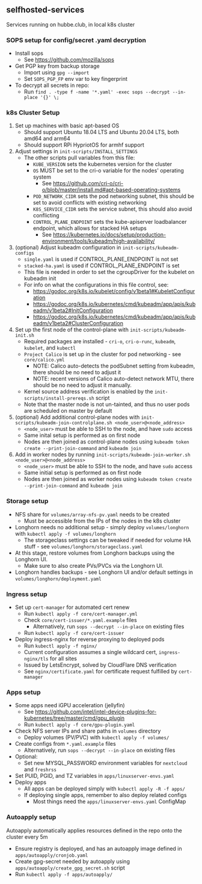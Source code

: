 ## selfhosted-services
Services running on hubbe.club, in local k8s cluster

### SOPS setup for config/secret .yaml decryption
- Install sops
    - See https://github.com/mozilla/sops
- Get PGP key from backup storage
    - Import using `gpg --import`
    - Set `SOPS_PGP_FP` env var to key fingerprint
- To decrypt all secrets in repo:
    - Run `find . -type f -name '*.yaml' -exec sops --decrypt --in-place '{}' \;`

### k8s Cluster Setup
1. Set up machines with basic apt-based OS
    - Should support Ubuntu 18.04 LTS and Ubuntu 20.04 LTS, both amd64 and arm64
    - Should support RPi HypriotOS for armhf support
2. Adjust settings in `init-scripts/INSTALL_SETTINGS`
    - The other scripts pull variables from this file:
        - `KUBE_VERSION` sets the kubernetes version for the cluster
        - `OS` MUST be set to the cri-o variable for the nodes' operating system
            - See https://github.com/cri-o/cri-o/blob/master/install.md#apt-based-operating-systems
        - `POD_NETWORK_CIDR` sets the pod networking subnet, this should be set to avoid conflicts with existing networking
        - `K8S_SERVICE_CIDR` sets the service subnet, this should also avoid conflicting
        - `CONTROL_PLANE_ENDPOINT` sets the kube-apiserver loadbalancer endpoint, which allows for stacked HA setups
            - See https://kubernetes.io/docs/setup/production-environment/tools/kubeadm/high-availability/
3. (optional) Adjust kubeadm configuration in `init-scripts/kubeadm-configs`
    - `single.yaml` is used if CONTROL_PLANE_ENDPOINT is not set
    - `stacked-ha.yaml` is used if CONTROL_PLANE_ENDPOINT is set
    - This file is needed in order to set the cgroupDriver for the kubelet on kubeadm init
    - For info on what the configurations in this file control, see:
        - https://godoc.org/k8s.io/kubelet/config/v1beta1#KubeletConfiguration
        - https://godoc.org/k8s.io/kubernetes/cmd/kubeadm/app/apis/kubeadm/v1beta2#InitConfiguration
        - https://godoc.org/k8s.io/kubernetes/cmd/kubeadm/app/apis/kubeadm/v1beta2#ClusterConfiguration
4. Set up the first node of the control-plane with `init-scripts/kubeadm-init.sh`
    - Required packages are installed - `cri-o`, `cri-o-runc`, `kubeadm`, `kubelet`, and `kubectl`
    - `Project Calico` is set up in the cluster for pod networking - see `core/calico.yml`
        - NOTE: Calico auto-detects the podSubnet setting from kubeadm, there should be no need to adjust it
        - NOTE: recent versions of Calico auto-detect network MTU, there should be no need to adjust it manually.
    - Kernel source address verification is enabled by the `init-scripts/install-prereqs.sh` script
    - Note that the master node is not un-tainted, and thus no user pods are scheduled on master by default
5. (optional) Add additional control-plane nodes with `init-scripts/kubeadm-join-controlplane.sh <node_user>@<node_address>`
    - `<node_user>` must be able to SSH to the node, and have `sudo` access
    - Same inital setup is performed as on first node
    - Nodes are then joined as control-plane nodes using `kubeadm token create --print-join-command` and `kubeadm join`
6. Add in worker nodes by running `init-scripts/kubeadm-join-worker.sh <node_user>@<node_address>`
    - `<node_user>` must be able to SSH to the node, and have `sudo` access
    - Same initial setup is performed as on first node
    - Nodes are then joined as worker nodes using `kubeadm token create --print-join-command` and `kubeadm join`

### Storage setup
- NFS share for `volumes/array-nfs-pv.yaml` needs to be created
    - Must be accessible from the IPs of the nodes in the k8s cluster
- Longhorn needs no additional setup - simply deploy `volumes/longhorn` with `kubectl apply -f volumes/longhorn`
    - The storageclass settings can be tweaked if needed for volume HA stuff - see `volumes/longhorn/storageclass.yaml`
- At this stage, restore volumes from Longhorn backups using the Longhorn UI.
    - Make sure to also create PVs/PVCs via the Longhorn UI.
- Longhorn handles backups - see Longhorn UI and/or default settings in `volumes/longhorn/deployment.yaml`

### Ingress setup
- Set up `cert-manager` for automated cert renew
    - Run `kubectl apply -f core/cert-manager.yml`
    - Check `core/cert-issuer/*.yaml.example` files
        - Alternatively, run `sops --decrypt --in-place` on existing files
    - Run `kubectl apply -f core/cert-issuer`
- Deploy ingress-nginx for reverse proxying to deployed pods
    - Run `kubectl apply -f nginx/`
    - Current configuration assumes a single wildcard cert, `ingress-nginx/tls` for all sites
    - Issued by LetsEncrypt, solved by CloudFlare DNS verification
    - See `nginx/certificate.yaml` for certificate request fulfilled by `cert-manager`

### Apps setup
- Some apps need iGPU acceleration (jellyfin)
    - See https://github.com/intel/intel-device-plugins-for-kubernetes/tree/master/cmd/gpu_plugin
    - Run `kubectl apply -f core/gpu-plugin.yaml`
- Check NFS server IPs and share paths in `volumes` directory
    - Deploy volumes (PV/PVC) with `kubectl apply -f volumes/`
- Create configs from `*.yaml.example` files
    - Alternatively, run `sops --decrypt --in-place` on existing files
- Optional:
    - Set new MYSQL_PASSWORD environment variables for `nextcloud` and `freshrss`
- Set PUID, PGID, and TZ variables in `apps/linuxserver-envs.yaml`
- Deploy apps
    - All apps can be deployed simply with `kubectl apply -R -f apps/`
    - If deploying single apps, remember to also deploy related configs
        - Most things need the `apps/linuxserver-envs.yaml` ConfigMap

### Autoapply setup
Autoapply automatically applies resources defined in the repo onto the cluster every 5m
- Ensure registry is deployed, and has an autoapply image defined in `apps/autoapply/cronjob.yaml`
- Create gpg-secret needed by autoapply using `apps/autoapply/create_gpg_secret.sh` script
- Run `kubectl apply -f apps/autoapply/`
